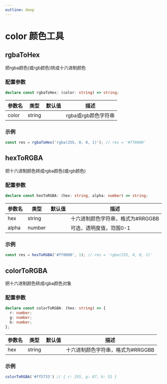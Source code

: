```yaml
---
outline: deep
---
```


# color 颜色工具

## rgbaToHex

把rgba颜色(或rgb颜色)转成十六进制颜色

### 配置参数

```ts
declare const rgbaToHex: (color: string) => string;
```

| 参数名 | 类型 | 默认值 | 描述         |
|-----|----|-----|------------|
|  color   |  string  |   | rgba或rgb颜色字符串 |

### 示例

```js
const res = rgbaToHex('rgba(255, 0, 0, 1)'); // res = '#ff0000'
```

## hexToRGBA

把十六进制颜色转成rgba颜色(或rgb颜色)

### 配置参数

```ts
declare const hexToRGBA: (hex: string, alpha: number) => string;
```

| 参数名 | 类型 | 默认值 | 描述         |
|-----|----|-----|------------|
|  hex   |  string  |   | 十六进制颜色字符串，格式为#RRGGBB |
|  alpha   |  number  |   | 可选，透明度值，范围0-1 |

### 示例

```js
const res = hexToRGBA('#ff0000', 1); // res = 'rgba(255, 0, 0, 1)'
```


## colorToRGBA

把十六进制颜色转成rgba颜色对象

### 配置参数

```ts
declare const colorToRGBA: (hex: string) => {
  r: number;
  g: number;
  b: number;
};
```

| 参数名 | 类型 | 默认值 | 描述         |
|-----|----|-----|------------|
|  hex   |  string  |   | 十六进制颜色字符串，格式为#RRGGBB |

### 示例

```js
colorToRGBA('#ff5733') // { r: 255, g: 87, b: 51 }
```
